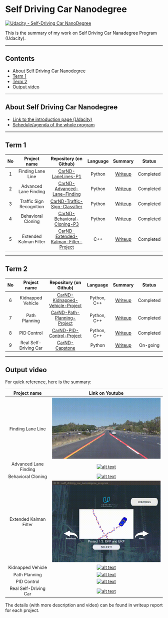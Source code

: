 # Self Driving Car Nanodegree
[![Udacity - Self-Driving Car NanoDegree](https://s3.amazonaws.com/udacity-sdc/github/shield-carnd.svg)](http://www.udacity.com/drive)

This is the summary of my work on Self Driving Car Nanadegree Program (Udacity).

---

## Contents

* [About Self Driving Car Nanodegree](#About-Self-Driving-Car-Nanodegree)
* [Term 1](#Term-1)
* [Term 2](#Term-2)
* [Output video](#Output-video)

[//]: # (Image References)

[P1_solidYellowLeft]: https://github.com/pl80tech/CarND-LaneLines-P1/blob/master/test_videos_output/solidYellowLeft.gif?raw=true "Solid Yellow Left (Finding Lane Line Project)"
[P2_output]: https://github.com/pl80tech/CarND-Advanced-Lane-Finding/blob/master/output_videos/project_video_output.gif?raw=true "Final output video (Advanced Lane Finding Project)"
[P4_output]: https://github.com/pl80tech/CarND-Behavioral-Cloning-P3/blob/master/autonomous_driving_WideAngle.gif?raw=true "Final output video (Behavioral Cloning Project)"
[P5_output]: https://github.com/pl80tech/CarND-Extended-Kalman-Filter-Project/blob/master/output/EKF_with_dataset1.gif?raw=true "Final output video (Extended Kalman Filter Project)"
[P6_output]: https://github.com/pl80tech/CarND-Kidnapped-Vehicle-Project/blob/master/output/KidnappedVehicle.gif?raw=true "Final output video (Kidnapped Vehicle Project)"
[P7_output]: https://github.com/pl80tech/CarND-Path-Planning-Project/blob/master/output/final_short.gif?raw=true "Final output video (Path Planning Project)"
[P8_output]: https://github.com/pl80tech/CarND-PID-Control-Project/blob/master/output/SimulationWithTunedCoefficient.gif?raw=true "Final output video (PID Control Project)"
[P9_output]: https://github.com/pl80tech/CarND-Capstone/blob/master/video/highway_use_simulator_autonomous.gif?raw=true "Final output video (Capstone Project)"

---

## About Self Driving Car Nanodegree

* [Link to the introduction page (Udacity)](https://www.udacity.com/course/self-driving-car-engineer-nanodegree--nd013)
* [Schedule/agenda of the whole program](https://s3-us-west-2.amazonaws.com/udacity-email/SDC+images/SDCND+Class+Schedule.pdf)

---

## Term 1

| No | Project name | Repository (on Github) | Language | Summary | Status |
|:--:|:------------:|:----------------------:|:--------:|:-------:|:------:|
| 1  | Finding Lane Line        | [CarND-LaneLines-P1](https://github.com/pl80tech/CarND-LaneLines-P1) | Python | [Writeup](https://github.com/pl80tech/CarND-LaneLines-P1/blob/master/WriteUp.md) | Completed |
| 2  | Advanced Lane Finding    | [CarND-Advanced-Lane-Finding](https://github.com/pl80tech/CarND-Advanced-Lane-Finding) | Python |[Writeup](https://github.com/pl80tech/CarND-Advanced-Lane-Finding/blob/master/WriteUp.md) | Completed |
| 3  | Traffic Sign Recognition | [CarND-Traffic-Sign-Classifier](https://github.com/pl80tech/CarND-Traffic-Sign-Classifier) | Python | [Writeup](https://github.com/pl80tech/CarND-Traffic-Sign-Classifier/blob/master/WriteUp.md) | Completed |
| 4  | Behavioral Cloning       | [CarND-Behavioral-Cloning-P3](https://github.com/pl80tech/CarND-Behavioral-Cloning-P3) | Python | [Writeup](https://github.com/pl80tech/CarND-Behavioral-Cloning-P3/blob/master/WriteUp.md) | Completed |
| 5  | Extended Kalman Filter   | [CarND-Extended-Kalman-Filter-Project](https://github.com/pl80tech/CarND-Extended-Kalman-Filter-Project) | C++ | [Writeup](https://github.com/pl80tech/CarND-Extended-Kalman-Filter-Project/blob/master/WriteUp.md) | Completed |

---

## Term 2

| No | Project name | Repository (on Github) | Language | Summary | Status |
|:--:|:------------:|:----------------------:|:--------:|:-------:|:------:|
| 6  | Kidnapped Vehicle     | [CarND-Kidnapped-Vehicle-Project](https://github.com/pl80tech/CarND-Kidnapped-Vehicle-Project) | Python, C++ | [Writeup](https://github.com/pl80tech/CarND-Kidnapped-Vehicle-Project/blob/master/WriteUp.md) | Completed |
| 7  | Path Planning         | [CarND-Path-Planning-Project](https://github.com/pl80tech/CarND-Path-Planning-Project)  | Python, C++ |[Writeup](https://github.com/pl80tech/CarND-Path-Planning-Project/blob/master/WriteUp.md) | Completed |
| 8  | PID Control           | [CarND-PID-Control-Project](https://github.com/pl80tech/CarND-PID-Control-Project)  | Python, C++ | [Writeup](https://github.com/pl80tech/CarND-PID-Control-Project/blob/master/WriteUp.md) | Completed |
| 9  | Real Self-Driving Car | [CarND-Capstone](https://github.com/pl80tech/CarND-Capstone)  | Python | [Writeup](https://github.com/pl80tech/CarND-Capstone/blob/master/WriteUp.md) | On-going |

---

## Output video

For quick reference, here is the summary:

| Project name           | Link on Youtube |
|:----------------------:|:---------------:|
| Finding Lane Line      | [![alt text][P1_solidYellowLeft]](http://www.youtube.com/watch?v=LvdRSS2inxQ) |
| Advanced Lane Finding  | [![alt text][P2_output]](http://www.youtube.com/watch?v=FqdoX5UH3c8) |
| Behavioral Cloning     | [![alt text][P4_output]](http://www.youtube.com/watch?v=g6O5NLoP5NQ) |
| Extended Kalman Filter | [![alt text][P5_output]](http://www.youtube.com/watch?v=K-3rZD_VK8A) |
| Kidnapped Vehicle      | [![alt text][P6_output]](http://www.youtube.com/watch?v=2Qa63TRbtpw) |
| Path Planning          | [![alt text][P7_output]](http://www.youtube.com/watch?v=LEVu-Uy5Nb0) |
| PID Control            | [![alt text][P8_output]](http://www.youtube.com/watch?v=zLosrupTjGo) |
| Real Self-Driving Car  | [![alt text][P9_output]](http://www.youtube.com/watch?v=1xd7hfKjxeM) |

The details (with more description and video) can be found in writeup report for each project.